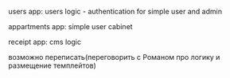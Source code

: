 users app:
users logic - authentication for simple user and admin

appartments app:
simple user cabinet

receipt app:
cms logic

возможно переписать(переговорить с Романом про логику и размещение темплейтов)